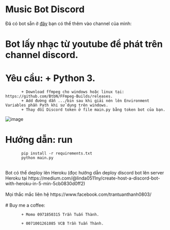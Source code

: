 # Music Bot Discord

Đã có bot sẵn ở [đây]( https://discord.com/oauth2/authorize?client_id=894252104028405820&permissions=377993825792&scope=bot) bạn có thể thêm vào channel của mình: 

# Bot lấy nhạc từ youtube để phát trên channel discord.

# Yêu cầu: + Python 3. 
           + Download ffmpeg cho windows hoặc linux tại: https://github.com/BtbN/FFmpeg-Builds/releases.
           + Add đường dẫn .../bin sau khi giải nén lên Environment Variables phần Path khi sử dụng trên windows.
           + Thay đổi Discord token ở file main.py bằng token bot của bạn.
![image](https://user-images.githubusercontent.com/49850839/145065980-d82faa83-4502-4763-801f-9fa041e42154.png)

# Hướng dẫn: run
           pip install -r requirements.txt
           python main.py
<br />
Bot có thể deploy lên Heroku (đọc hướng dẫn deploy discord bot lên server Heroku tại https://medium.com/@linda0511ny/create-host-a-discord-bot-with-heroku-in-5-min-5cb0830d0ff2)<br />
<br />
Mọi thắc mắc liên hệ https://www.facebook.com/trantuanthanh0803/      <br />
<br />
# Buy me a coffee: 

           + Momo 0971850315 Trần Tuấn Thành.
           
           + 0071001261085 VCB Trần Tuấn Thành.
                    
